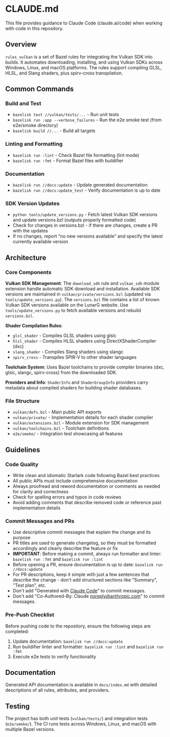 # CLAUDE.md

This file provides guidance to Claude Code (claude.ai/code) when working with code in this repository.

## Overview

`rules_vulkan` is a set of Bazel rules for integrating the Vulkan SDK into builds. It automates downloading,
installing, and using Vulkan SDKs across Windows, Linux, and macOS platforms. The rules support compiling GLSL,
HLSL, and Slang shaders, plus spirv-cross transpilation.

## Common Commands

### Build and Test
- `bazelisk test //vulkan/tests/...` - Run unit tests
- `bazelisk run :app --verbose_failures` - Run the e2e smoke test (from e2e/smoke directory)
- `bazelisk build //...` - Build all targets

### Linting and Formatting
- `bazelisk run :lint` - Check Bazel file formatting (lint mode)
- `bazelisk run :fmt` - Format Bazel files with buildifier

### Documentation
- `bazelisk run //docs:update` - Update generated documentation
- `bazelisk run //docs:update_test` - Verify documentation is up to date

### SDK Version Updates
- `python tools/update_versions.py` - Fetch latest Vulkan SDK versions and update versions.bzl (outputs properly formatted code)
- Check for changes in versions.bzl - if there are changes, create a PR with the updates
- If no changes, report "no new versions available" and specify the latest currently available version

## Architecture

### Core Components

**Vulkan SDK Management**: The `download_sdk` rule and `vulkan_sdk` module extension handle automatic SDK download
and installation. Available SDK versions are maintained in `vulkan/private/versions.bzl` (updated via
`tools/update_versions.py`). The `versions.bzl` file contains a list of known Vulkan SDK versions available on the
LunarG website. Use `tools/update_versions.py` to fetch available versions and rebuild `versions.bzl`.

**Shader Compilation Rules**: 
- `glsl_shader` - Compiles GLSL shaders using glslc
- `hlsl_shader` - Compiles HLSL shaders using DirectXShaderCompiler (dxc)
- `slang_shader` - Compiles Slang shaders using slangc
- `spirv_cross` - Transpiles SPIR-V to other shader languages

**Toolchain System**: Uses Bazel toolchains to provide compiler binaries (dxc, glslc, slangc, spirv-cross) from the
downloaded SDK.

**Providers and Info**: `ShaderInfo` and `ShaderGroupInfo` providers carry metadata about compiled shaders for
building shader databases.

### File Structure

- `vulkan/defs.bzl` - Main public API exports
- `vulkan/private/` - Implementation details for each shader compiler
- `vulkan/extensions.bzl` - Module extension for SDK management
- `vulkan/toolchains.bzl` - Toolchain definitions
- `e2e/smoke/` - Integration test showcasing all features

## Guidelines

### Code Quality
- Write clean and idiomatic Starlark code following Bazel best practices
- All public APIs must include comprehensive documentation
- Always proofread and reword documentation or comments as needed for clarity and correctness
- Check for spelling errors and typos in code reviews
- Avoid adding comments that describe removed code or reference past implementation details

### Commit Messages and PRs
- Use descriptive commit messages that explain the change and its purpose
- PR titles are used to generate changelog, so they must be formatted accordingly and clearly describe the feature or fix
- **IMPORTANT**: Before making a commit, always run formatter and linter: `bazelisk run :fmt` and `bazelisk run :lint`
- Before opening a PR, ensure documentation is up to date: `bazelisk run //docs:update`
- For PR descriptions, keep it simple with just a few sentences that describe the change - don't add structured sections like "Summary", "Test plan", etc.
- Don't add "Generated with [Claude Code](https://claude.ai/code)" to commit messages.
- Don't add "Co-Authored-By: Claude <noreply@anthropic.com>" to commit messages.

### Pre-Push Checklist
Before pushing code to the repository, ensure the following steps are completed:
1. Update documentation: `bazelisk run //docs:update`
2. Run buildifier linter and formatter: `bazelisk run :lint` and `bazelisk run :fmt`
3. Execute e2e tests to verify functionality

## Documentation

Generated API documentation is available in `docs/index.md` with detailed descriptions of all rules, attributes,
and providers.

## Testing

The project has both unit tests (`vulkan/tests/`) and integration tests (`e2e/smoke/`). The CI runs tests across
Windows, Linux, and macOS with multiple Bazel versions.

